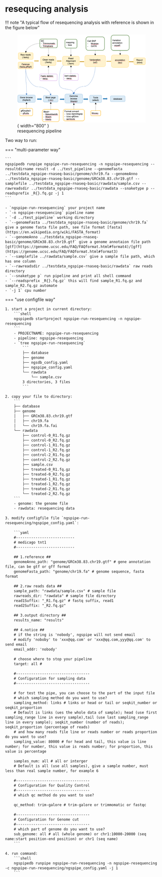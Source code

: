# resequcing analysis

!!! note "A typical flow of resequencing analysis with reference is shown in the figure below"
    <figure markdown> 
        ![Dummy image](imgs/resequencing.png){ width="800" }
        <figcaption>resequencing pipeline</figcaption>
    </figure>

Two way to run:

=== "multi-parameter way"

    ```
    ngspipedb runpipe ngspipe-run-resequencing -n ngspipe-resequencing --resultdirname result -d ../test_pipeline --genomeFasta ../testdata_ngspipe-rnaseq-basic/genome/chr19.fa --genomeAnno ../testdata_ngspipe-rnaseq-basic/genome/GRCm38.83.chr19.gtf --samplefile ../testdata_ngspipe-rnaseq-basic/rawdata/sample.csv --rawreadsdir ../testdata_ngspipe-rnaseq-basic/rawdata --snaketype p --readsprefix _R{}.fq.gz -j 1
    ```

    - `ngspipe-run-resequencing` your project name
    - `-n ngspipe-resequencing` pipeline name
    - `-d ../test_pipeline` working directory
    - `--genomeFasta ../testdata_ngspipe-rnaseq-basic/genome/chr19.fa` give a genome fasta file path, see file format [fasta](https://en.wikipedia.org/wiki/FASTA_format)
    - `--genomeAnno ../testdata_ngspipe-rnaseq-basic/genome/GRCm38.83.chr19.gtf` give a genome annotaion file path [gtf](https://genome.ucsc.edu/FAQ/FAQformat.html#format4)/[gff](https://genome.ucsc.edu/FAQ/FAQformat.html#format3)
    - `--samplefile ../rawdata/sample.csv` give a sample file path, which has one column
    - `--rawreadsdir ../testdata_ngspipe-rnaseq-basic/rawdata` raw reads directory
    - `--snaketype p` run pipeline and print all shell command
    - `--readsprefix _R{}.fq.gz` this will find sample_R1.fq.gz and sample_R2.fq.gz automate
    - `-j 1` cpu number

=== "use configfile way"

    1. start a project in current directory:
        ```shell
        ngspipedb startproject ngspipe-run-resequencing -n ngspipe-resequencing
        ```
        - PROJECTNAME: ngspipe-run-resequencing
        - pipeline: ngspipe-resequencing
        - `tree ngspipe-run-resequencing`
            ```
            ├── database
            ├── genome
            ├── ngsdb_config.yaml
            ├── ngspipe_config.yaml
            └── rawdata
                └── sample.csv
            3 directories, 3 files
            ```
        
    2. copy your file to directory:
        ```
        ├── database
        ├── genome
        │   ├── GRCm38.83.chr19.gtf
        │   ├── chr19.fa
        │   └── chr19.fa.fai
        └── rawdata
            ├── control-0_R1.fq.gz
            ├── control-0_R2.fq.gz
            ├── control-1_R1.fq.gz
            ├── control-1_R2.fq.gz
            ├── control-2_R1.fq.gz
            ├── control-2_R2.fq.gz
            ├── sample.csv
            ├── treated-0_R1.fq.gz
            ├── treated-0_R2.fq.gz
            ├── treated-1_R1.fq.gz
            ├── treated-1_R2.fq.gz
            ├── treated-2_R1.fq.gz
            └── treated-2_R2.fq.gz
        ```
        - genome: the genome file
        - rawdata: resequencing data
    
    3. modify configfile file `ngspipe-run-resequencing/ngspipe_config.yaml`:

        ```yaml
        #---------------------------
        # medicago tnt1
        #---------------------------

        ## 1.reference ##
        genomeAnno_path: "genome/GRCm38.83.chr19.gtf" # gene annotation file, can be gtf or gff format
        genomeFasta_path: "genome/chr19.fa" # genome sequence, fasta format

        ## 2.raw reads data ##
        sample_path: "rawdata/sample.csv" # sample file
        rawreads_dir: "rawdata" # sample file directory
        read1Suffix: "_R1.fq.gz" # fastq suffix, read1
        read2Suffix: "_R2.fq.gz"

        ## 3.output directory ##
        results_name: "results"

        ## 4.notice ##
        # if the string is 'nobody', ngspipe will not send email
        # modify 'noboby' to 'xxx@qq.com' or 'xxx@qq.com,yyy@qq.com' to send email
        email_addr: 'nobody'

        # choose where to stop your pipeline
        target: all #

        #----------------------------------
        # Configuration for sampling data
        #----------------------------------

        # for test the pipe, you can choose to the part of the input file
        # which sampling method do you want to use?
        sampling_method: links # links or head or tail or seqkit_number or seqkit_proportion
        # Default is links (ues the whole data of sample); head (use first sampling_range line in every sample),tail (use last sampling_range line in every sample); seqkit_number (number of reads); seqkit_proportion (percentage of reads)
        # and how many reads file line or reads number or reads proportion do you want to use?
        sampling_value: 80000 # for head and tail, this value is line number; for number, this value is reads number; for proportion, this value is percentage

        samples_num: all # all or interger
        # Default is all (use all samples), give a sample number, must less than real sample number, for example 6

        #----------------------------------
        # Configuration for Quality Control
        #----------------------------------
        # which qc method do you want to use?

        qc_method: trim-galore # trim-galore or trimmomatic or fastqc

        #----------------------------------
        # Configuration for Genome cut
        #----------------------------------
        # which part of genome do you want to use?
        sub_genome: all # all (whole genome) or chr1:10000-20000 (seq name:start position-end position) or chr1 (seq name)
        ```
    
    4. run command:
        ```shell
        ngspipedb runpipe ngspipe-run-resequencing -n ngspipe-resequencing -c ngspipe-run-resequencing/ngspipe_config.yaml -j 1
        ```